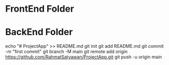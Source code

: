 # FrontEnd Folder

# BackEnd Folder



echo "# ProjectApp" >> README.md
git init
git add README.md
git commit -m "first commit"
git branch -M main
git remote add origin https://github.com/RahmatSatyawan/ProjectApp.git
git push -u origin main